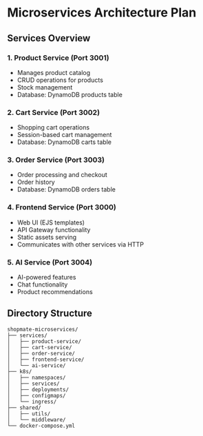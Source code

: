 # Microservices Architecture Plan

## Services Overview

### 1. Product Service (Port 3001)
- Manages product catalog
- CRUD operations for products
- Stock management
- Database: DynamoDB products table

### 2. Cart Service (Port 3002)  
- Shopping cart operations
- Session-based cart management
- Database: DynamoDB carts table

### 3. Order Service (Port 3003)
- Order processing and checkout
- Order history
- Database: DynamoDB orders table

### 4. Frontend Service (Port 3000)
- Web UI (EJS templates)
- API Gateway functionality
- Static assets serving
- Communicates with other services via HTTP

### 5. AI Service (Port 3004)
- AI-powered features
- Chat functionality
- Product recommendations

## Directory Structure
```
shopmate-microservices/
├── services/
│   ├── product-service/
│   ├── cart-service/
│   ├── order-service/
│   ├── frontend-service/
│   └── ai-service/
├── k8s/
│   ├── namespaces/
│   ├── services/
│   ├── deployments/
│   ├── configmaps/
│   └── ingress/
├── shared/
│   ├── utils/
│   └── middleware/
└── docker-compose.yml
```